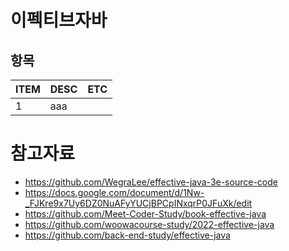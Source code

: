# 이펙티브자바

## 항목
| ITEM | DESC | ETC |
|---|---|---|
|1|aaa|

# 참고자료
- https://github.com/WegraLee/effective-java-3e-source-code
- https://docs.google.com/document/d/1Nw-_FJKre9x7Uy6DZ0NuAFyYUCjBPCpINxqrP0JFuXk/edit
- https://github.com/Meet-Coder-Study/book-effective-java
- https://github.com/woowacourse-study/2022-effective-java
- https://github.com/back-end-study/effective-java